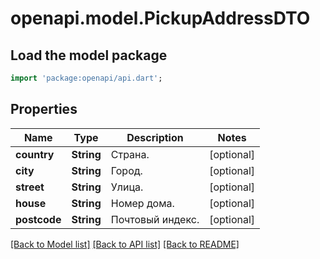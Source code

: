 # openapi.model.PickupAddressDTO

## Load the model package
```dart
import 'package:openapi/api.dart';
```

## Properties
Name | Type | Description | Notes
------------ | ------------- | ------------- | -------------
**country** | **String** | Страна. | [optional] 
**city** | **String** | Город. | [optional] 
**street** | **String** | Улица. | [optional] 
**house** | **String** | Номер дома. | [optional] 
**postcode** | **String** | Почтовый индекс. | [optional] 

[[Back to Model list]](../README.md#documentation-for-models) [[Back to API list]](../README.md#documentation-for-api-endpoints) [[Back to README]](../README.md)


